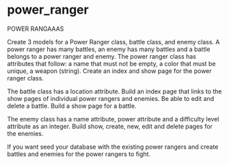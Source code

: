 # power_ranger

POWER RANGAAAS

Create 3 models for a Power Ranger class, battle class, and enemy class. A power ranger has many battles, an enemy has many battles and a battle belongs to a power ranger and enemy. The power ranger class has attributes that follow: a name that must not be empty, a color that must be unique, a weapon (string). Create an index and show page for the power ranger class. 

The battle class has a location attribute. Build an index page that links to the show pages of individual power rangers and enemies. Be able to edit and delete a battle. Build a show page for a battle. 

The enemy class has a name attribute, power attribute and a difficulty level attribute as an integer. Build show, create, new, edit and delete pages for the enemies. 

If you want seed your database with the existing power rangers and create battles and enemies for the power rangers to fight. 
